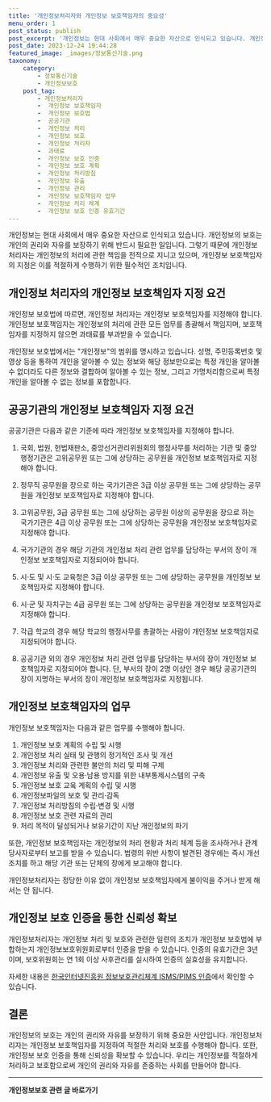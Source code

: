 ```yaml
---
title: '개인정보처리자와 개인정보 보호책임자의 중요성'
menu_order: 1
post_status: publish
post_excerpt: '개인정보는 현대 사회에서 매우 중요한 자산으로 인식되고 있습니다. 개인정보의 보호는 개인의 권리와 자유를 보장하기 위해 반드시 필요한 일입니다. 그렇기 때문에 개인정보처리자는 개인정보의 처리에 관한 책임을 전적으로 지니고 있으며, 개인정보 보호책임자의 지정은 이를 적절하게 수행하기 위한 필수적인 조치입니다.'
post_date: 2023-12-24 19:44:28
featured_image: _images/정보통신기술.png
taxonomy:
    category:
        - 정보통신기술
        - 개인정보보호
    post_tag:
        - 개인정보처리자
        -  개인정보 보호책임자
        -  개인정보 보호법
        -  공공기관
        -  개인정보 처리
        -  개인정보 보호
        -  개인정보 처리자
        -  과태료
        -  개인정보 보호 인증
        -  개인정보 보호 계획
        -  개인정보 처리방침
        -  개인정보 유출
        -  개인정보 관리
        -  개인정보 보호책임자 업무
        -  개인정보 처리 체계
        -  개인정보 보호 인증 유효기간
---
```



개인정보는 현대 사회에서 매우 중요한 자산으로 인식되고 있습니다. 개인정보의 보호는 개인의 권리와 자유를 보장하기 위해 반드시 필요한 일입니다. 그렇기 때문에 개인정보처리자는 개인정보의 처리에 관한 책임을 전적으로 지니고 있으며, 개인정보 보호책임자의 지정은 이를 적절하게 수행하기 위한 필수적인 조치입니다.

## 개인정보 처리자의 개인정보 보호책임자 지정 요건

개인정보 보호법에 따르면, 개인정보 처리자는 개인정보 보호책임자를 지정해야 합니다. 개인정보 보호책임자는 개인정보의 처리에 관한 모든 업무를 총괄해서 책임지며, 보호책임자를 지정하지 않으면 과태료를 부과받을 수 있습니다.

개인정보 보호법에서는 "개인정보"의 범위를 명시하고 있습니다. 성명, 주민등록번호 및 영상 등을 통하여 개인을 알아볼 수 있는 정보와 해당 정보만으로는 특정 개인을 알아볼 수 없더라도 다른 정보와 결합하여 알아볼 수 있는 정보, 그리고 가명처리함으로써 특정 개인을 알아볼 수 없는 정보를 포함합니다.

## 공공기관의 개인정보 보호책임자 지정 요건

공공기관은 다음과 같은 기준에 따라 개인정보 보호책임자를 지정해야 합니다.

1. 국회, 법원, 헌법재판소, 중앙선거관리위원회의 행정사무를 처리하는 기관 및 중앙행정기관은 고위공무원 또는 그에 상당하는 공무원을 개인정보 보호책임자로 지정해야 합니다.

2. 정무직 공무원을 장으로 하는 국가기관은 3급 이상 공무원 또는 그에 상당하는 공무원을 개인정보 보호책임자로 지정해야 합니다.

3. 고위공무원, 3급 공무원 또는 그에 상당하는 공무원 이상의 공무원을 장으로 하는 국가기관은 4급 이상 공무원 또는 그에 상당하는 공무원을 개인정보 보호책임자로 지정해야 합니다.

4. 국가기관의 경우 해당 기관의 개인정보 처리 관련 업무를 담당하는 부서의 장이 개인정보 보호책임자로 지정되어야 합니다.

5. 시·도 및 시·도 교육청은 3급 이상 공무원 또는 그에 상당하는 공무원을 개인정보 보호책임자로 지정해야 합니다.

6. 시·군 및 자치구는 4급 공무원 또는 그에 상당하는 공무원을 개인정보 보호책임자로 지정해야 합니다.

7. 각급 학교의 경우 해당 학교의 행정사무를 총괄하는 사람이 개인정보 보호책임자로 지정되어야 합니다.

8. 공공기관 외의 경우 개인정보 처리 관련 업무를 담당하는 부서의 장이 개인정보 보호책임자로 지정되어야 합니다. 단, 부서의 장이 2명 이상인 경우 해당 공공기관의 장이 지명하는 부서의 장이 개인정보 보호책임자로 지정됩니다.

## 개인정보 보호책임자의 업무

개인정보 보호책임자는 다음과 같은 업무를 수행해야 합니다.

1. 개인정보 보호 계획의 수립 및 시행
2. 개인정보 처리 실태 및 관행의 정기적인 조사 및 개선
3. 개인정보 처리와 관련한 불만의 처리 및 피해 구제
4. 개인정보 유출 및 오용·남용 방지를 위한 내부통제시스템의 구축
5. 개인정보 보호 교육 계획의 수립 및 시행
6. 개인정보파일의 보호 및 관리·감독
7. 개인정보 처리방침의 수립·변경 및 시행
8. 개인정보 보호 관련 자료의 관리
9. 처리 목적이 달성되거나 보유기간이 지난 개인정보의 파기

또한, 개인정보 보호책임자는 개인정보의 처리 현황과 처리 체계 등을 조사하거나 관계 당사자로부터 보고를 받을 수 있습니다. 법령의 위반 사항이 발견된 경우에는 즉시 개선조치를 하고 해당 기관 또는 단체의 장에게 보고해야 합니다.

개인정보처리자는 정당한 이유 없이 개인정보 보호책임자에게 불이익을 주거나 받게 해서는 안 됩니다.

## 개인정보 보호 인증을 통한 신뢰성 확보

개인정보처리자는 개인정보 처리 및 보호와 관련한 일련의 조치가 개인정보 보호법에 부합하는지 개인정보보호위원회로부터 인증을 받을 수 있습니다. 인증의 유효기간은 3년이며, 보호위원회는 연 1회 이상 사후관리를 실시하여 인증의 실효성을 유지합니다.

자세한 내용은 [한국인터넷진흥원 정보보호관리체계 ISMS/PIMS 인증](https://isms.kisa.or.kr)에서 확인할 수 있습니다.

## 결론

개인정보의 보호는 개인의 권리와 자유를 보장하기 위해 중요한 사안입니다. 개인정보처리자는 개인정보 보호책임자를 지정하여 적절한 처리와 보호를 수행해야 합니다. 또한, 개인정보 보호 인증을 통해 신뢰성을 확보할 수 있습니다. 우리는 개인정보를 적절하게 처리하고 보호함으로써 개인의 권리와 자유를 존중하는 사회를 만들어야 합니다.
<!-- wp:separator -->
<hr class="wp-block-separator has-alpha-channel-opacity"/>
<!-- /wp:separator -->

<!-- wp:group {"backgroundColor":"base","layout":{"type":"constrained"}} -->
<div class="wp-block-group has-base-background-color has-background"><!-- wp:paragraph {"align":"center","fontSize":"medium"} -->
<p class="has-text-align-center has-large-font-size"><strong>개인정보보호 관련 글 바로가기</strong></p>
<!-- /wp:paragraph -->


<!-- wp:latest-posts
{"categories":[{"id":35067,"count":19,"description":"","link":"https://uknowlaw.com/category/%ea%b0%9c%ec%9d%b8%ec%a0%95%eb%b3%b4%eb%b3%b4%ed%98%b8/","name":"개인정보보호","slug":"개인정보보호","taxonomy":"category","parent":0,"meta":[],"_links":{"self":[{"href":"https://uknowlaw.com/wp-json/wp/v2/categories/35067"}],"collection":[{"href":"https://uknowlaw.com/wp-json/wp/v2/categories"}],"about":[{"href":"https://uknowlaw.com/wp-json/wp/v2/taxonomies/category"}],"wp:post_type":[{"href":"https://uknowlaw.com/wp-json/wp/v2/posts?categories=35067"}],"curies":[{"name":"wp","href":"https://api.w.org/{rel}","templated":true}]}}],"postsToShow":100,"excerptLength":28,"postLayout":"grid","columns":2,"featuredImageAlign":"left","featuredImageSizeSlug":"large","fontSize":"small"} /--></div>
<!-- /wp:group -->